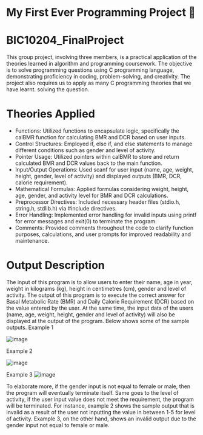 # My First Ever Programming Project 🚀 
# BIC10204_FinalProject
This group project, involving three members, is a practical application of the theories learned in algorithm and programming coursework. The objective is to solve programming questions using C programming language, demonstrating proficiency in coding, problem-solving, and creativity. The project also requires us to apply as many C programming theories that we have learnt.
solving the question.

# Theories Applied
- Functions: Utilized functions to encapsulate logic, specifically the calBMR function for calculating BMR and DCR based on user inputs.
- Control Structures: Employed if, else if, and else statements to manage different conditions such as gender and level of activity.
- Pointer Usage: Utilized pointers within calBMR to store and return calculated BMR and DCR values back to the main function.
- Input/Output Operations: Used scanf for user input (name, age, weight, height, gender, level of activity) and displayed outputs (BMR, DCR, calorie requirement).
- Mathematical Formulas: Applied formulas considering weight, height, age, gender, and activity level for BMR and DCR calculations.
- Preprocessor Directives: Included necessary header files (stdio.h, string.h, stdlib.h) via #include directives.
- Error Handling: Implemented error handling for invalid inputs using printf for error messages and exit(0) to terminate the program.
- Comments: Provided comments throughout the code to clarify function purposes, calculations, and user prompts for improved readability and maintenance.

# Output Description
The input of this program is to allow users to enter their name, age in year, weight in kilograms (kg), height in centimetres (cm), gender and level of activity. The output of this program is to execute the correct answer for Basal Metabolic Rate (BMR) and Daily Calorie Requirement (DCR) based on the value entered by the user. At the same time, the input data of the users (name, age, weight, height, gender and level of activity) will also be displayed at the output of the program. Below shows some of the sample outputs.
Example 1

![image](https://github.com/ZuanAce/BIC10204_FinalProject/assets/147037911/21d4850a-d386-4897-97b4-47763e7b64b4)

Example 2

![image](https://github.com/ZuanAce/BIC10204_FinalProject/assets/147037911/bcf9d350-9c8b-44b5-9971-b7c8b95dbcbc)

Example 3
![image](https://github.com/ZuanAce/BIC10204_FinalProject/assets/147037911/93924ba2-cf0a-4161-a710-368c8d1b742a)

To elaborate more, if the gender input is not equal to female or male, then the program will eventually terminate itself. Same goes to the level of activity, if the user input value does not meet the requirement, the program will be terminated. For instance, example 2 shows the sample output that is invalid as a result of the user not inputting the value in between 1-5 for level of activity. Example 3, on the other hand, shows an invalid output due to the gender input not equal
to female or male.
